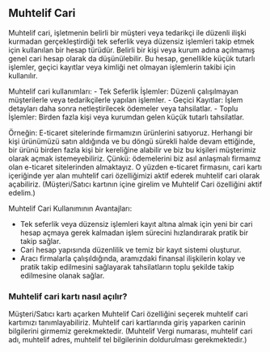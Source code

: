 ## Muhtelif Cari

Muhtelif cari, işletmenin belirli bir müşteri veya tedarikçi ile düzenli ilişki kurmadan gerçekleştirdiği tek seferlik veya düzensiz işlemleri takip etmek için kullanılan bir hesap türüdür. 
Belirli bir kişi veya kurum adına açılmamış genel cari hesap olarak da düşünülebilir. 
Bu hesap, genellikle küçük tutarlı işlemler, geçici kayıtlar veya kimliği net olmayan işlemlerin takibi için kullanılır.

Muhtelif cari kullanımları:
	- Tek Seferlik İşlemler: Düzenli çalışılmayan müşterilerle veya tedarikçilerle yapılan işlemler.
	- Geçici Kayıtlar: İşlem detayları daha sonra netleştirilecek ödemeler veya tahsilatlar.
	- Toplu İşlemler: Birden fazla kişi veya kurumdan gelen küçük tutarlı tahsilatlar.

Örneğin:
E-ticaret sitelerinde firmamızın ürünlerini satıyoruz. Herhangi bir kişi ürünümüzü satın aldığında ve bu döngü sürekli halde devam ettiğinde, bir ürünü birden fazla kişi bir kereliğine alabilir ve biz bu kişileri müşterimiz olarak açmak istemeyebiliriz. 
Çünkü: ödemelerini biz asıl anlaşmalı firmamız olan e-ticaret sitelerinden almaktayız. 
O yüzden e-ticaret firmasını, cari kartı içeriğinde yer alan muhtelif cari özelliğimizi aktif ederek muhtelif cari olarak açabiliriz.
(Müşteri/Satıcı kartının içine girelim ve Muhtelif Cari özelliğini aktif edelim.) 

Muhtelif Cari Kullanımının Avantajları:

- Tek seferlik veya düzensiz işlemleri kayıt altına almak için yeni bir cari hesap açmaya gerek kalmadan işlem sürecini hızlandırarak pratik bir takip sağlar.
- Cari hesap yapısında düzenlilik ve temiz bir kayıt sistemi oluşturur.
- Aracı firmalarla çalışıldığında, aramızdaki finansal ilişkilerin kolay ve pratik takip edilmesini sağlayarak tahsilatların toplu şekilde takip edilmesine olanak sağlar.

### Muhtelif cari kartı nasıl açılır?

Müşteri/Satıcı kartı açarken Muhtelif Cari özelliğini seçerek muhtelif cari kartımızı tanımlayabiliriz.
Muhtelif cari kartlarında giriş yaparken carinin bilgilerini girmemiz gerekmektedir. 
(Muhtelif Vergi numarası, muhtelif cari adı, muhtelif adres, muhtelif tel bilgilerinin doldurulması gerekmektedir.)

